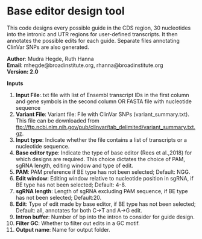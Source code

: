 # Base editor design tool
<p>This code designs every possible guide in the CDS region, 30 nucleotides into the intronic and UTR regions for 
user-defined transcripts. It then annotates the possible edits for each guide. Separate files annotating ClinVar SNPs are also generated.</p>
<b>Author</b>: Mudra Hegde, Ruth Hanna <br/>
<b>Email</b>: mhegde@broadinstitute.org, rhanna@broadinstitute.org <br/>
<b>Version: 2.0 </b> 

<b>Inputs</b>
1. <b>Input File</b>:.txt file with list of Ensembl transcript IDs in the first column and gene symbols in the second column OR 
FASTA file with nucleotide sequence
2. <b>Variant File</b>: Variant file: File with ClinVar SNPs (variant_summary.txt). This file can be downloaded from ftp://ftp.ncbi.nlm.nih.gov/pub/clinvar/tab_delimited/variant_summary.txt.gz.
3. <b>Input type</b>: Indicate whether the file contains a list of transcripts or a nucleotide sequence.
4. <b>Base editor type</b>: Indicate the type of base editor (Rees et al.,2018) for which designs are required. This choice dictates the choice of PAM, sgRNA length, editing window and type of edit.
5. <b>PAM</b>: PAM preference if BE type has not been selected; Default: NGG.
6. <b>Edit window</b>: Editing window relative to nucleotide position in sgRNA, if BE type has not been selected; Default: 4-8.
7. <b>sgRNA length</b>: Length of sgRNA excluding PAM sequence, if BE type has not been selected; Default:20.
8. <b>Edit</b>: Type of edit made by base editor, if BE type has not been selected; Default: all, annotates for both C->T and A->G edit.
9. <b>Intron buffer</b>: Number of bp into the intron to consider for guide design.
10. <b>Filter GC</b>: Whether to filter out edits in a GC motif.
11. <b>Output name</b>: Name for output folder.

